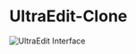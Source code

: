 # UltraEdit-Clone
![UltraEdit Interface](https://github.com/Preritmujoo/UltraEdit-Clone/assets/95234935/5052e76d-6a3a-4de5-8c16-0d7405198adf)

